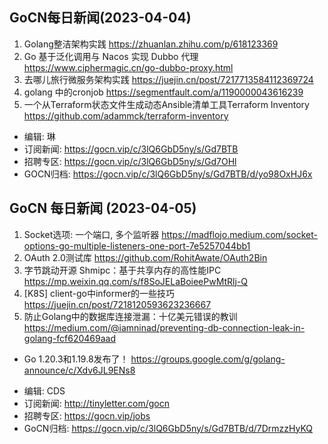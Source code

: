 ## GoCN每日新闻(2023-04-04)
1. Golang整洁架构实践 https://zhuanlan.zhihu.com/p/618123369
2. Go 基于泛化调用与 Nacos 实现 Dubbo 代理 https://www.ciphermagic.cn/go-dubbo-proxy.html
3. 去哪儿旅行微服务架构实践 https://juejin.cn/post/7217713584112369724
4. golang 中的cronjob https://segmentfault.com/a/1190000043616239
5. 一个从Terraform状态文件生成动态Ansible清单工具Terraform Inventory https://github.com/adammck/terraform-inventory

- 编辑: 琳
- 订阅新闻: https://gocn.vip/c/3lQ6GbD5ny/s/Gd7BTB
- 招聘专区: https://gocn.vip/c/3lQ6GbD5ny/s/Gd7OHl
- GOCN归档: https://gocn.vip/c/3lQ6GbD5ny/s/Gd7BTB/d/yo98OxHJ6x

## GoCN 每日新闻 (2023-04-05)

1. Socket选项: 一个端口, 多个监听器 https://madflojo.medium.com/socket-options-go-multiple-listeners-one-port-7e5257044bb1 
2. OAuth 2.0测试库 https://github.com/RohitAwate/OAuth2Bin 
3. 字节跳动开源 Shmipc：基于共享内存的高性能IPC https://mp.weixin.qq.com/s/f8SoJELaBoieePwMtRlj-Q 
4. [K8S] client-go中informer的一些技巧 https://juejin.cn/post/7218120593623236667 
5. 防止Golang中的数据库连接泄漏：十亿美元错误的教训 https://medium.com/@iamninad/preventing-db-connection-leak-in-golang-fcf620469aad 

- Go 1.20.3和1.19.8发布了！ https://groups.google.com/g/golang-announce/c/Xdv6JL9ENs8

* 编辑: CDS 
* 订阅新闻: http://tinyletter.com/gocn 
* 招聘专区: https://gocn.vip/jobs 
* GoCN归档: https://gocn.vip/c/3lQ6GbD5ny/s/Gd7BTB/d/7DrmzzHyKQ
